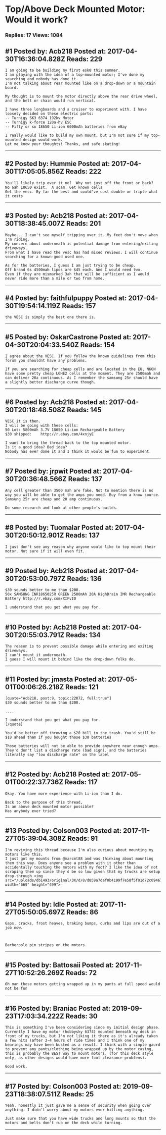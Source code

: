 # Top/Above Deck Mounted Motor: Would it work?

### Replies: 17 Views: 1084

## \#1 Posted by: Acb218 Posted at: 2017-04-30T16:36:04.828Z Reads: 229

```
I am going to be building my first esk8 this summer. 
I am playing with the idea of a top-mounted motor; I've done my searching and nobody has done it. 
I'm not talking about rear mounted like on a drop-down or a mountain board.

My thought is to mount the motor directly above the rear drive wheel, and the belt or chain would run vertical.

I have three longboards and a cruiser to experiment with. I have loosely decided on these electric parts:
-- Turnigy SK3 6374 192kv Motor
-- Turnigy k-force 120a-hv ESC
-- Fifty or so 18650 Li-ion 6000mAh batteries from eBay

I really would like to build my own mount, but I'm not sure if my top-mounted design would work.
Let me know your thoughts! Thanks, and safe skating!
```

---
## \#2 Posted by: Hummie Posted at: 2017-04-30T17:05:05.856Z Reads: 222

```
You'll likely trip over it no?  Why not just off the front or back?
No 6ah 18650 exist.  A scam. Get known cells 
Get the vesc. By far the best and could've cost double or triple what it costs
```

---
## \#3 Posted by: Acb218 Posted at: 2017-04-30T18:38:45.007Z Reads: 201

```
Maybe... I can't see myself tripping over it. My feet don't move when I'm riding.
My concern about underneath is potential damage from entering/exiting driveways. 
From what I have read the vesc has had mixed reviews. I will continue searching for a known-good used one.

As for the batteries, I guess I am just trying to be cheap. 
Off brand 6s 4500mah lipos are $45 each. And I would need two.
Even if they are mismarked 3ah that will be sufficient as I would never ride more than a mile or two from home.
```

---
## \#4 Posted by: faithfulpuppy Posted at: 2017-04-30T19:54:14.119Z Reads: 157

```
the VESC is simply the best one there is.
```

---
## \#5 Posted by: OskarCastrone Posted at: 2017-04-30T20:04:33.540Z Reads: 154

```
I agree about the VESC. If you follow the known quidelines from this forum you shouldnt have any problems. 

If you are searching for cheap cells and are located in the EU, NKON have some pretty cheap LGHE2 cells at the moment. They are 2500mah and can deliver 20a continuous. As I remember the samsung 25r should have a slightly better diacharge curve though.
```

---
## \#6 Posted by: Acb218 Posted at: 2017-04-30T20:18:48.508Z Reads: 145

```
VESC it is then.
I will be going with these cells:
50 Lot: 5800mAh 3.7V 18650 Li-ion Rechargeable Battery
$30 shipped:    http://r.ebay.com/4xnjyE

I want to bring the thread back to the top mounted motor. 
Is it a good idea? Bad idea?
Nobody has ever done it and I think it would be fun to experiment.
```

---
## \#7 Posted by: jrpwit Posted at: 2017-04-30T20:36:48.566Z Reads: 137

```
Any cell greater than 3500 mah are fake. Not to mention there is no way you will be able to get the amps you need. Buy from a know source. Samsung 25r are cheap and 20 amp continuous.

Do some research and look at other people's builds.
```

---
## \#8 Posted by: Tuomalar Posted at: 2017-04-30T20:50:12.901Z Reads: 137

```
I just don't see any reason why anyone would like to top mount their motor. Not sure if it will even fit.
```

---
## \#9 Posted by: Acb218 Posted at: 2017-04-30T20:53:00.797Z Reads: 136

```
$30 sounds better to me than $200. 
50x SAMSUNG INR1865025R GREEN 2500mAh 20A HighDrain IMR Rechargeable Battery http://r.ebay.com/XIFvIO

I understand that you get what you pay for.
```

---
## \#10 Posted by: Acb218 Posted at: 2017-04-30T20:55:03.791Z Reads: 134

```
The reason is to prevent possible damage while entering and exiting driveways. 
I can't mount it underneath.
I guess I will mount it behind like the drop-down folks do.
```

---
## \#11 Posted by: jmasta Posted at: 2017-05-01T00:06:26.218Z Reads: 121

```
[quote="Acb218, post:9, topic:22072, full:true"]
$30 sounds better to me than $200.

....

I understand that you get what you pay for.
[/quote]

You'd be better off throwing a $20 bill in the trash. You'd still be $10 ahead than if you bought those $30 batteries

Those batteries will not be able to provide anywhere near enough amps. They'd don't list a discharge rate (bad sign), and the batteries literally say "low discharge rate" on the label
```

---
## \#12 Posted by: Acb218 Posted at: 2017-05-01T00:22:37.736Z Reads: 117

```
Okay. You have more experience with Li-ion than I do.

Back to the purpose of this thread, 
Is an above deck mounted motor possible?
Has anybody ever tried?
```

---
## \#13 Posted by: Colson003 Posted at: 2017-11-27T05:39:04.308Z Reads: 91

```
I'm reviving this thread because I'm also curious about mounting my motors like this. 
I just got my mounts from @marcmt88 and was thinking about mounting them this way. Does anyone see a problem with it other than accidentally touching the motors with my foot? I like the idea of not scraping them up since they'd be so low given that my trucks are setup drop-through <img src="/uploads/db1493/original/3X/d/8/d859a7daf0b4199f7e58f5f01d72c0946750ed41.jpg" width="669" height="499">
```

---
## \#14 Posted by: Idle Posted at: 2017-11-27T05:50:05.697Z Reads: 86

```
Gaps, cracks, frost heaves, braking bumps, curbs and lips are out of a job now.



Barberpole pin stripes on the motors.
```

---
## \#15 Posted by: Battosaii Posted at: 2017-11-27T10:52:26.269Z Reads: 72

```
Oh man those motors getting wrapped up in my pants at full speed would not be fun
```

---
## \#16 Posted by: Braniac Posted at: 2019-09-23T17:03:34.222Z Reads: 30

```
This is something I've been considering since my initial design phase. Currently I have my motor (hobbysky 6374) mounted beneath my deck in front of my trucks, but I'm not liking it there as it's already taken a few hits (after 3-4 hours of ride time) and I think one of my bearings may have been busted as a result. I think with a simple gaurd to prevent any pants/clothing being wrapped up by the motor casing, this is probably the BEST way to mount motors. (for this deck style only, as other designs would have more foot clearance problems). 

Good work.
```

---
## \#17 Posted by: Colson003 Posted at: 2019-09-23T18:38:07.511Z Reads: 25

```
Yeah, honestly it just gave me a sense of security when going over anything. I didn't worry about my motors ever hitting anything. 

Just make sure that you have wide trucks and long mounts so that the motors and belts don't rub on the deck while turning.
```

---
